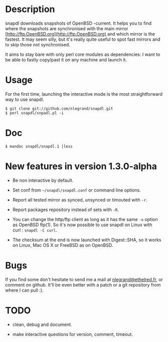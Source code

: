 Description
===========

snapdl downloads snapshots of OpenBSD -current. It helps you to find
where the snapshots are synchronised with the main mirror
[http://ftp.OpenBSD.org](http://ftp.OpenBSD.org) and which mirror is
the fastest. It may seem silly, but it's really quite useful to spot
fast mirrors and to skip those not synchronised.

It aims to stay bare with only perl core modules as dependencies: I
want to be able to fastly copy/past it on any machine and launch it.

Usage
=====

For the first time, launching the interactive mode is the most
straightforward way to use snapdl.

    $ git clone git://github.com/nlegrand/snapdl.git
    $ perl snapdl/snpadl.pl -i

Doc
===

    $ mandoc snapdl/snapdl.1 |less

New features in version 1.3.0-alpha
===================================

* Be non interactive by default.

* Set conf from <code>~/snapdl/snapdl.conf</code> or command line
  options.

* Report all tested mirror as synced, unsynced or timouted with
  <code>-r</code>.

* Report packages repository instead of sets with <code>-R</code>.

* You can change the http/ftp client as long as it has the same
  <code>-o</code> option as OpenBSD ftp(1). So it's now possible to
  use snapdl on Linux with curl : <code>snapdl -C curl</code>.

* The checksum at the end is now launched with Digest::SHA, so it
  works on Linux, Mac OS X or FreeBSD as on OpenBSD.

Bugs
====

If you find some don't hesitate to send me a mail at
[nlegrand@ethelred.fr](mailto:nlegrand@ethelred.fr), or comment on
github. It'll be even better with a patch or a git repository from
where I can pull :).

TODO
=====

* clean, debug and document.

* make interactive questions for version, comment, timeout.